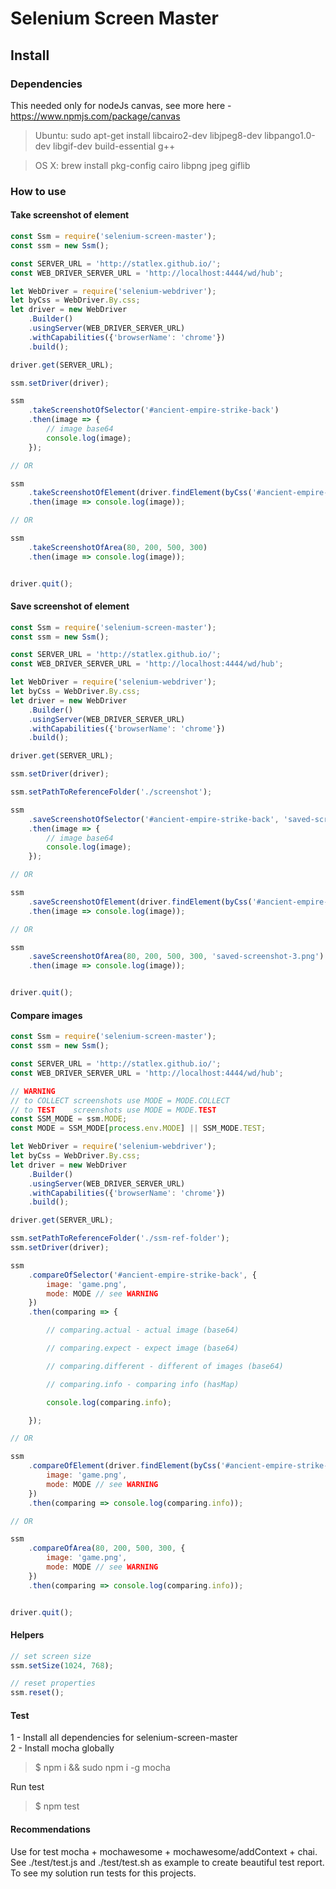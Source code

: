 # Selenium Screen Master

## Install

### Dependencies

This needed only for nodeJs canvas, see more here - https://www.npmjs.com/package/canvas

> Ubuntu: sudo apt-get install libcairo2-dev libjpeg8-dev libpango1.0-dev libgif-dev build-essential g++

> OS X: brew install pkg-config cairo libpng jpeg giflib

### How to use

#### Take screenshot of element

```javascript
const Ssm = require('selenium-screen-master');
const ssm = new Ssm();

const SERVER_URL = 'http://statlex.github.io/';
const WEB_DRIVER_SERVER_URL = 'http://localhost:4444/wd/hub';

let WebDriver = require('selenium-webdriver');
let byCss = WebDriver.By.css;
let driver = new WebDriver
    .Builder()
    .usingServer(WEB_DRIVER_SERVER_URL)
    .withCapabilities({'browserName': 'chrome'})
    .build();

driver.get(SERVER_URL);

ssm.setDriver(driver);

ssm
    .takeScreenshotOfSelector('#ancient-empire-strike-back')
    .then(image => {
        // image base64
        console.log(image);
    });

// OR

ssm
    .takeScreenshotOfElement(driver.findElement(byCss('#ancient-empire-strike-back')))
    .then(image => console.log(image));

// OR

ssm
    .takeScreenshotOfArea(80, 200, 500, 300)
    .then(image => console.log(image));


driver.quit();
```

#### Save screenshot of element

```javascript
const Ssm = require('selenium-screen-master');
const ssm = new Ssm();

const SERVER_URL = 'http://statlex.github.io/';
const WEB_DRIVER_SERVER_URL = 'http://localhost:4444/wd/hub';

let WebDriver = require('selenium-webdriver');
let byCss = WebDriver.By.css;
let driver = new WebDriver
    .Builder()
    .usingServer(WEB_DRIVER_SERVER_URL)
    .withCapabilities({'browserName': 'chrome'})
    .build();

driver.get(SERVER_URL);

ssm.setDriver(driver);

ssm.setPathToReferenceFolder('./screenshot');

ssm
    .saveScreenshotOfSelector('#ancient-empire-strike-back', 'saved-screenshot-1.png')
    .then(image => {
        // image base64
        console.log(image);
    });

// OR

ssm
    .saveScreenshotOfElement(driver.findElement(byCss('#ancient-empire-strike-back')), 'saved-screenshot-2.png')
    .then(image => console.log(image));

// OR

ssm
    .saveScreenshotOfArea(80, 200, 500, 300, 'saved-screenshot-3.png')
    .then(image => console.log(image));


driver.quit();
```

#### Compare images

```javascript
const Ssm = require('selenium-screen-master');
const ssm = new Ssm();

const SERVER_URL = 'http://statlex.github.io/';
const WEB_DRIVER_SERVER_URL = 'http://localhost:4444/wd/hub';

// WARNING
// to COLLECT screenshots use MODE = MODE.COLLECT
// to TEST    screenshots use MODE = MODE.TEST
const SSM_MODE = ssm.MODE;
const MODE = SSM_MODE[process.env.MODE] || SSM_MODE.TEST;

let WebDriver = require('selenium-webdriver');
let byCss = WebDriver.By.css;
let driver = new WebDriver
    .Builder()
    .usingServer(WEB_DRIVER_SERVER_URL)
    .withCapabilities({'browserName': 'chrome'})
    .build();

driver.get(SERVER_URL);

ssm.setPathToReferenceFolder('./ssm-ref-folder');
ssm.setDriver(driver);

ssm
    .compareOfSelector('#ancient-empire-strike-back', {
        image: 'game.png',
        mode: MODE // see WARNING
    })
    .then(comparing => {

        // comparing.actual - actual image (base64)

        // comparing.expect - expect image (base64)

        // comparing.different - different of images (base64)

        // comparing.info - comparing info (hasMap)

        console.log(comparing.info);

    });

// OR

ssm
    .compareOfElement(driver.findElement(byCss('#ancient-empire-strike-back')), {
        image: 'game.png',
        mode: MODE // see WARNING
    })
    .then(comparing => console.log(comparing.info));

// OR

ssm
    .compareOfArea(80, 200, 500, 300, {
        image: 'game.png',
        mode: MODE // see WARNING
    })
    .then(comparing => console.log(comparing.info));


driver.quit();
```

#### Helpers

```javascript
// set screen size
ssm.setSize(1024, 768);

// reset properties
ssm.reset();
```

#### Test

1 - Install all dependencies for selenium-screen-master<br />
2 - Install mocha globally

>$ npm i && sudo npm i -g mocha

Run test

>$ npm test

#### Recommendations

Use for test mocha + mochawesome + mochawesome/addContext + chai.<br />
See ./test/test.js and ./test/test.sh as example to create beautiful test report.<br />
To see my solution run tests for this projects.
